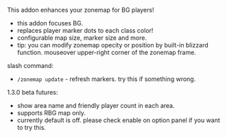 This addon enhances your zonemap for BG players!

* this addon focuses BG.
* replaces player marker dots to each class color!
* configurable map size, marker size and more.
* tip: you can modify zonemap opecity or position by built-in blizzard function. mouseover upper-right corner of the zonemap frame.

slash command:

* `/zonemap update` - refresh markers. try this if something wrong.

1.3.0 beta futures:

* show area name and friendly player count in each area.
* supports RBG map only.
* currently default is off. please check enable on option panel if you want to try this.

